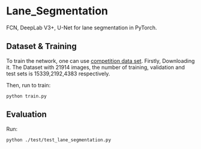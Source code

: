 # Lane_Segmentation
FCN, DeepLab V3+, U-Net for lane segmentation in PyTorch.

## Dataset & Training
To train the network, one can use [competition data set](https://aistudio.baidu.com/aistudio/competition/detail/5).
Firstly, Downloading it. The Dataset with 21914 images, the number of training, validation and test sets is 15339,2192,4383 respectively. 

Then,  run to train:
```base
python train.py
```

## Evaluation
Run:
```bash
python ./test/test_lane_segmentation.py
```

